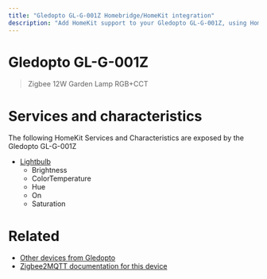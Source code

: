 ```yaml
---
title: "Gledopto GL-G-001Z Homebridge/HomeKit integration"
description: "Add HomeKit support to your Gledopto GL-G-001Z, using Homebridge, Zigbee2MQTT and homebridge-z2m."
---
```

<!---
This file has been GENERATED using src/docgen/docgen.ts
DO NOT EDIT THIS FILE MANUALLY!
-->
# Gledopto GL-G-001Z
> Zigbee 12W Garden Lamp RGB+CCT


# Services and characteristics
The following HomeKit Services and Characteristics are exposed by
the Gledopto GL-G-001Z

* [Lightbulb](../../light.md)
  * Brightness
  * ColorTemperature
  * Hue
  * On
  * Saturation


# Related
* [Other devices from Gledopto](../index.md#gledopto)
* [Zigbee2MQTT documentation for this device](https://www.zigbee2mqtt.io/devices/GL-G-001Z.html)